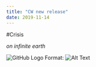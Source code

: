 ```yaml
---
title: "CW new release"
date: 2019-11-14
---
```


#Crisis

*on infinite earth*

![GitHub Logo](/images/logo.png)
Format: ![Alt Text](url)
